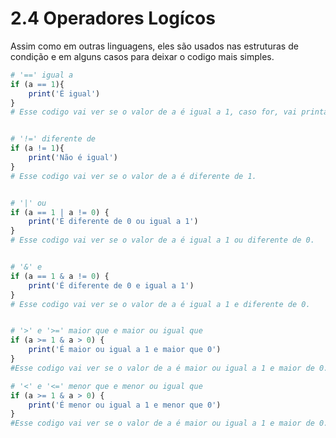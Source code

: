 # 2.4 Operadores Logícos

Assim como em outras linguagens, eles são usados nas estruturas de condição e em alguns casos para deixar o codigo mais simples.

```r
# '==' igual a 
if (a == 1){
    print('É igual')
}
# Esse codigo vai ver se o valor de a é igual a 1, caso for, vai printar 'É igual'.


# '!=' diferente de
if (a != 1){
    print('Não é igual')
}
# Esse codigo vai ver se o valor de a é diferente de 1.


# '|' ou
if (a == 1 | a != 0) {
    print('É diferente de 0 ou igual a 1')
}
# Esse codigo vai ver se o valor de a é igual a 1 ou diferente de 0.


# '&' e
if (a == 1 & a != 0) {
    print('É diferente de 0 e igual a 1')
}
# Esse codigo vai ver se o valor de a é igual a 1 e diferente de 0.


# '>' e '>=' maior que e maior ou igual que
if (a >= 1 & a > 0) {
    print('É maior ou igual a 1 e maior que 0')
}
#Esse codigo vai ver se o valor de a é maior ou igual a 1 e maior de 0.

# '<' e '<=' menor que e menor ou igual que
if (a >= 1 & a > 0) {
    print('É menor ou igual a 1 e menor que 0')
}
#Esse codigo vai ver se o valor de a é maior ou igual a 1 e maior de 0.
```